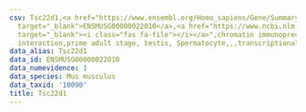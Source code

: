 ```yaml
---
csv: Tsc22d1,<a href="https://www.ensembl.org/Homo_sapiens/Gene/Summary?db=core;g=ENSMUSG00000022010"
  target="_blank">ENSMUSG00000022010</a>,<a href="https://www.ncbi.nlm.nih.gov/pubmed/25450459"
  target="_blank"><i class="fas fa-file"></i></a>",chromatin immunoprecipitation assay,direct
  interaction,prime adult stage, testis, Spermatocyte,,,transcriptional regulation,
data_alias: Tsc22d1
data_id: ENSMUSG00000022010
data_numevidence: 1
data_species: Mus musculus
data_taxid: '10090'
title: Tsc22d1
---
```

